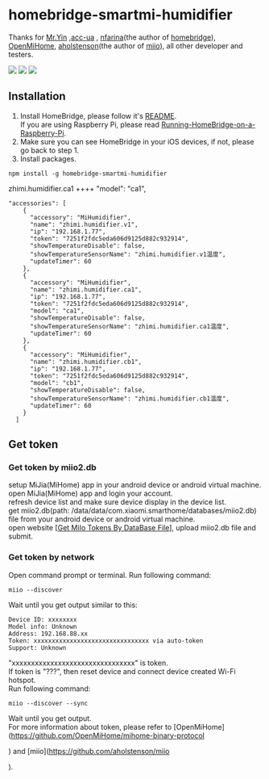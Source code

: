 # homebridge-smartmi-humidifier



Thanks for [Mr.Yin](https://github.com/YinHangCode/homebridge-mi-fan/) ,[acc-ua](https://github.com/acc-ua) , [nfarina](https://github.com/nfarina)(the author of [homebridge](https://github.com/nfarina/homebridge)), [OpenMiHome](https://github.com/OpenMiHome/mihome-binary-protocol), [aholstenson](https://github.com/aholstenson)(the author of [miio](https://github.com/aholstenson/miio)), all other developer and testers.   
  
![](https://github.com/hassbian-ABC/homebridge-smartmi-humidifier/tree/master/images/home.png)
![](https://github.com/hassbian-ABC/homebridge-smartmi-humidifier/tree/master/images/home1.png)
![](https://github.com/hassbian-ABC/homebridge-smartmi-humidifier/tree/master/images/home2.png)

 
## Installation
1. Install HomeBridge, please follow it's [README](https://github.com/nfarina/homebridge/blob/master/README.md).   
If you are using Raspberry Pi, please read [Running-HomeBridge-on-a-Raspberry-Pi](https://github.com/nfarina/homebridge/wiki/Running-HomeBridge-on-a-Raspberry-Pi).   
2. Make sure you can see HomeBridge in your iOS devices, if not, please go back to step 1.   
3. Install packages.   
```
npm install -g homebridge-smartmi-humidifier
```

zhimi.humidifier.ca1  ++++   "model": "ca1",
```
"accessories": [
    {
      "accessory": "MiHumidifier",
      "name": "zhimi.humidifier.v1",
      "ip": "192.168.1.77",
      "token": "7251f2fdc5eda606d9125d882c932914",
      "showTemperatureDisable": false,
      "showTemperatureSensorName": "zhimi.humidifier.v1温度",
      "updateTimer": 60
    },
    {
      "accessory": "MiHumidifier",
      "name": "zhimi.humidifier.ca1",
      "ip": "192.168.1.77",
      "token": "7251f2fdc5eda606d9125d882c932914",
      "model": "ca1",
      "showTemperatureDisable": false,
      "showTemperatureSensorName": "zhimi.humidifier.ca1温度",
      "updateTimer": 60
    },
    {
      "accessory": "MiHumidifier",
      "name": "zhimi.humidifier.cb1",
      "ip": "192.168.1.77",
      "token": "7251f2fdc5eda606d9125d882c932914",
      "model": "cb1",
      "showTemperatureDisable": false,
      "showTemperatureSensorName": "zhimi.humidifier.cb1温度",
      "updateTimer": 60
    }
  ]
```
## Get token
### Get token by miio2.db
setup MiJia(MiHome) app in your android device or android virtual machine.   
open MiJia(MiHome) app and login your account.   
refresh device list and make sure device display in the device list.   
get miio2.db(path: /data/data/com.xiaomi.smarthome/databases/miio2.db) file from your android device or android virtual machine.   
open website [[Get MiIo Tokens By DataBase File](http://miio2.yinhh.com/)], upload miio2.db file and submit.    
### Get token by network
Open command prompt or terminal. Run following command:
```
miio --discover
```
Wait until you get output similar to this:
```
Device ID: xxxxxxxx   
Model info: Unknown   
Address: 192.168.88.xx   
Token: xxxxxxxxxxxxxxxxxxxxxxxxxxxxxxxx via auto-token   
Support: Unknown   
```
"xxxxxxxxxxxxxxxxxxxxxxxxxxxxxxxx" is token.   
If token is "???", then reset device and connect device created Wi-Fi hotspot.   
Run following command:   
```
miio --discover --sync
```
Wait until you get output.   
For more information about token, please refer to [OpenMiHome](https://github.com/OpenMiHome/mihome-binary-protocol

) and [miio](https://github.com/aholstenson/miio

).   
